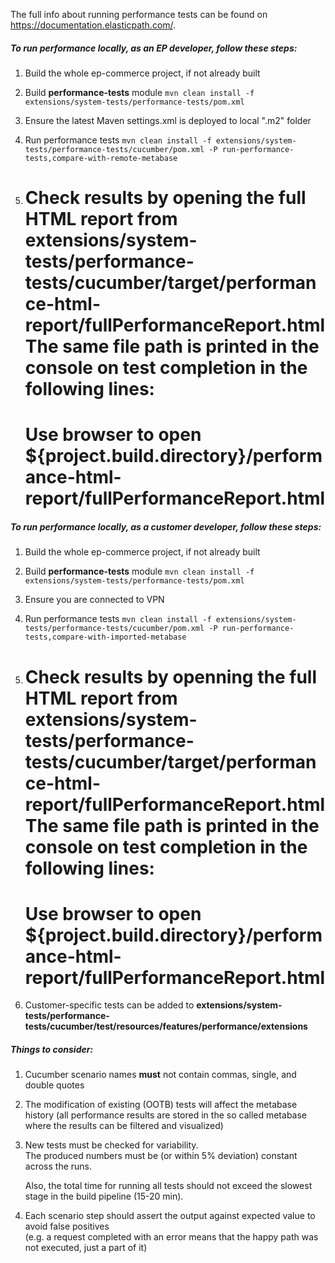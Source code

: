 The full info about running performance tests can be found on https://documentation.elasticpath.com/.

##### To run performance locally, as an EP developer, follow these steps:

1. Build the whole ep-commerce project, if not already built

2. Build **performance-tests** module
    ```mvn clean install -f extensions/system-tests/performance-tests/pom.xml ```

3. Ensure the latest Maven settings.xml is deployed to local ".m2" folder 

4. Run performance tests
    ```mvn clean install -f extensions/system-tests/performance-tests/cucumber/pom.xml -P run-performance-tests,compare-with-remote-metabase```

5. Check results by opening the full HTML report from
    **extensions/system-tests/performance-tests/cucumber/target/performance-html-report/fullPerformanceReport.html**
    The same file path is printed in the console on test completion in the following lines:
    ========================================================================================================
    Use browser to open ${project.build.directory}/performance-html-report/fullPerformanceReport.html
    ========================================================================================================
    
##### To run performance locally, as a customer developer, follow these steps:

1. Build the whole ep-commerce project, if not already built

2. Build **performance-tests** module
    ```mvn clean install -f extensions/system-tests/performance-tests/pom.xml ```

3. Ensure you are connected to VPN
    
4. Run performance tests
    ```mvn clean install -f extensions/system-tests/performance-tests/cucumber/pom.xml -P run-performance-tests,compare-with-imported-metabase```
    
5. Check results by openning the full HTML report from
    **extensions/system-tests/performance-tests/cucumber/target/performance-html-report/fullPerformanceReport.html**
    The same file path is printed in the console on test completion in the following lines:
    ========================================================================================================
    Use browser to open ${project.build.directory}/performance-html-report/fullPerformanceReport.html
    ========================================================================================================

6. Customer-specific tests can be added to
    **extensions/system-tests/performance-tests/cucumber/test/resources/features/performance/extensions**
    
##### Things to consider:

1. Cucumber scenario names **must** not contain commas, single, and double quotes
2. The modification of existing (OOTB) tests will affect the metabase history 
   (all performance results are stored in the so called metabase where the results can be filtered and visualized)
3. New tests must be checked for variability.  
   The produced numbers must be (or within 5% deviation) constant across the runs.
   
   Also, the total time for running all tests should not exceed the slowest stage in the build pipeline (15-20 min).
4. Each scenario step should assert the output against expected value to avoid false positives   
   (e.g. a request completed with an error means that the happy path was not executed, just a part of it)  
     									   